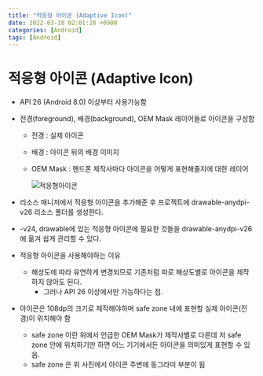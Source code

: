 ```yaml
---
title: "적응형 아이콘 (Adaptive Icon)" 
date: 2022-03-18 02:01:28 +0900
categories: [Android]
tags: [Android]
---
```


# 적응형 아이콘 (Adaptive Icon)

- API 26 (Android 8.0) 이상부터 사용가능함
- 전경(foreground), 배경(background), OEM Mask 레이어들로 아이콘을 구성함
  - 전경 : 실제 아이콘
  - 배경 : 아이콘 뒤의 배경 이미지
  - OEM Mask : 핸드폰 제작사마다 아이콘을 어떻게 표현해줄지에 대한 레이어

    ![적응형아이콘](https://user-images.githubusercontent.com/29175138/158853237-30e43c36-8714-4976-bdb6-26ef6b6662e3.png)

-  리소스 매니저에서 적응형 아이콘을 추가해준 후 프로젝트에 drawable-anydpi-v26 리소스 폴더를 생성한다.
  - -v24, drawable에 있는 적응형 아이콘에 필요한 것들을 drawable-anydpi-v26 에 옮겨 쉽게 관리할 수 있다.

- 적응형 아이콘을 사용해야하는 이유
  - 해상도에 따라 유연하게 변경되므로 기존처럼 따로 해상도별로 아이콘을 제작하지 않아도 된다.
    - 그러나 API 26 이상에서만 가능하다는 점.
    
- 아이콘은 108dp의 크기로 제작해야하며 safe zone 내에 표현할 실제 아이콘(전경)이 위치해야 함
  - safe zone 이란 위에서 언급한 OEM Mask가 제작사별로 다른데 저 safe zone 안에 위치하기만 하면 어느 기기에서든 아이콘을 의미있게 표현할 수 있음.
  - safe zone 은 위 사진에서 아이콘 주변에 동그라미 부분이 됨
    